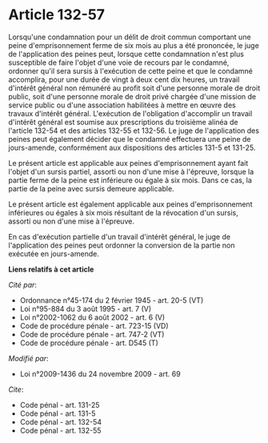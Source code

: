 # Article 132-57

Lorsqu'une condamnation pour un délit de droit commun comportant une peine d'emprisonnement ferme de six mois au plus a été
prononcée, le juge de l'application des peines peut, lorsque cette condamnation n'est plus susceptible de faire l'objet d'une
voie de recours par le condamné, ordonner qu'il sera sursis à l'exécution de cette peine et que le condamné accomplira, pour
une durée de vingt à deux cent dix heures, un travail d'intérêt général non rémunéré au profit soit d'une personne morale de
droit public, soit d'une personne morale de droit privé chargée d'une mission de service public ou d'une association
habilitées à mettre en œuvre des travaux d'intérêt général.  L'exécution de l'obligation d'accomplir un travail d'intérêt
général est soumise aux prescriptions du troisième alinéa de l'article 132-54 et des articles 132-55 et 132-56. Le juge de
l'application des peines peut également décider que le condamné effectuera une peine de jours-amende, conformément aux
dispositions des articles 131-5 et 131-25.

Le présent article est applicable aux peines d'emprisonnement ayant fait l'objet d'un sursis partiel, assorti ou non d'une
mise à l'épreuve, lorsque la partie ferme de la peine est inférieure ou égale à six mois. Dans ce cas, la partie de la peine
avec sursis demeure applicable. 

Le présent article est également applicable aux peines d'emprisonnement inférieures ou égales à six mois résultant de la
révocation d'un sursis, assorti ou non d'une mise à l'épreuve. 

En cas d'exécution partielle d'un travail d'intérêt général, le juge de l'application des peines peut ordonner la conversion
de la partie non exécutée en jours-amende.

**Liens relatifs à cet article**

_Cité par_:

  - Ordonnance n°45-174 du 2 février 1945 - art. 20-5 (VT)
  - Loi n°95-884 du 3 août 1995 - art. 7 (V)
  - Loi n°2002-1062 du 6 août 2002 - art. 6 (V)
  - Code de procédure pénale - art. 723-15 (VD)
  - Code de procédure pénale - art. 747-2 (VT)
  - Code de procédure pénale - art. D545 (T)

_Modifié par_:

  - Loi n°2009-1436 du 24 novembre 2009 - art. 69

_Cite_:

  - Code pénal - art. 131-25
  - Code pénal - art. 131-5
  - Code pénal - art. 132-54
  - Code pénal - art. 132-55

